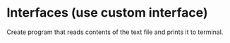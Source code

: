# Interfaces (use custom interface)

Create program that reads contents of the text file and prints it to terminal.

